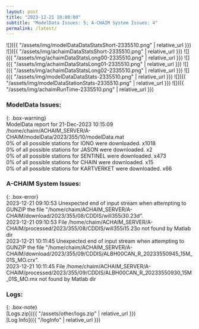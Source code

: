 ```yaml
---
layout: post
title: "2023-12-21 10:00:00"
subtitle: "ModelData Issues: 5; A-CHAIM System Issues: 4"
permalink: /latest/
---
```


![]({{ "/assets/img/modelDataDataStatsShort-2335510.png" | relative_url }})
![]({{ "/assets/img/achaimDataStatsShort-2335510.png" | relative_url }})
![]({{ "/assets/img/achaimDataStatsLong00-2335510.png" | relative_url }})
![]({{ "/assets/img/achaimDataStatsLong01-2335510.png" | relative_url }})
![]({{ "/assets/img/achaimDataStatsLong02-2335510.png" | relative_url }})
![]({{ "/assets/img/modelDataDataStats-2335510.png" | relative_url }})
![]({{ "/assets/img/modelDataStationStats-2335510.png" | relative_url }})
![]({{ "/assets/img/achaimRunTime-2335510.png" | relative_url }})


### ModelData Issues:  
  
{: .box-warning}  
 ModelData report for 21-Dec-2023 10:15:09   
 /home/chaim/ACHAIM_SERVER/A-CHAIM/modelData/2023/355/10/modelData.mat   
 0% of all possible stations for IONO were downloaded. x1018   
 0% of all possible stations for JASON were downloaded. x2   
 0% of all possible stations for SENTINEL were downloaded. x473   
 0% of all possible stations for CHAIN were downloaded. x15   
 0% of all possible stations for KARTVERKET were downloaded. x66   
  
### A-CHAIM System Issues:  
  
{: .box-error}  
2023-12-21 09:10:53 Unexpected end of input stream when attempting to GUNZIP the file "/home/chaim/ACHAIM_SERVER/A-CHAIM/download/2023/355/08/CDDIS/will355i30.23d".  
2023-12-21 09:10:53 File /home/chaim/ACHAIM_SERVER/A-CHAIM/processed/2023/355/08/CDDIS/will355i15.23o not found by Matlab dir  
2023-12-21 10:11:45 Unexpected end of input stream when attempting to GUNZIP the file "/home/chaim/ACHAIM_SERVER/A-CHAIM/download/2023/355/09/CDDIS/ALBH00CAN_R_20233550945_15M_01S_MO.crx".  
2023-12-21 10:11:45 File /home/chaim/ACHAIM_SERVER/A-CHAIM/processed/2023/355/09/CDDIS/ALBH00CAN_R_20233550930_15M_01S_MO.rnx not found by Matlab dir  

### Logs:  
  
{: .box-note}  
[Logs.zip]({{ "/assets/other/logs.zip" | relative_url }})  
[Log Info]({{ "/logInfo" | relative_url }})  
